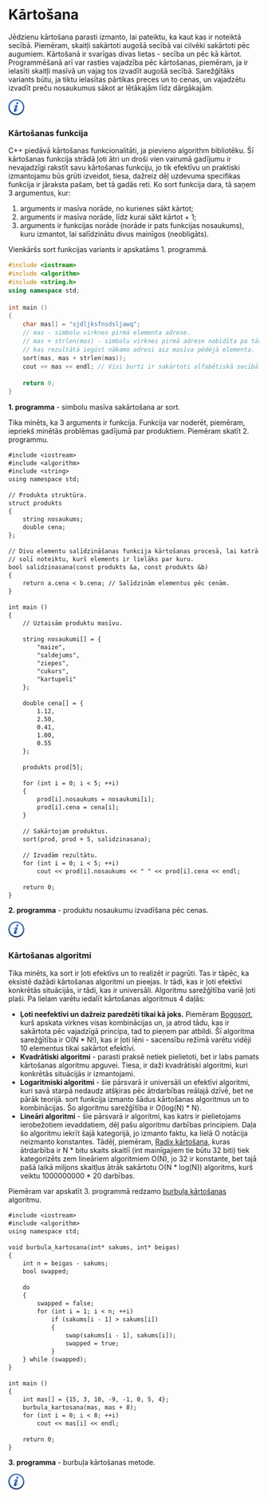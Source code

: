 # Kārtošana

Jēdzienu kārtošana parasti izmanto, lai pateiktu, ka kaut kas ir noteiktā secībā. Piemēram, skaitļi sakārtoti augošā secībā vai cilvēki sakārtoti pēc augumiem. Kārtošanā ir svarīgas divas lietas - secība un pēc kā kārtot. Programmēšanā arī var rasties vajadzība pēc kārtošanas, piemēram, ja ir ielasīti skaitļi masīvā un vajag tos izvadīt augošā secībā. Sarežģītāks variants būtu, ja tiktu ielasītas pārtikas preces un to cenas, un vajadzētu izvadīt preču nosaukumus sākot ar lētākajām līdz dārgākajām.

<a href="http://en.wikipedia.org/wiki/Sorting" target="_blank">![Vairāk informācija](/media/theory/information.png)</a>

### Kārtošanas funkcija

C++ piedāvā kārtošanas funkcionalitāti, ja pievieno algorithm bibliotēku. Šī kārtošanas funkcija strādā ļoti ātri un droši vien vairumā gadījumu ir nevajadzīgi rakstīt savu kārtošanas funkciju, jo tik efektīvu un praktiski izmantojamu būs grūti izveidot, tiesa, dažreiz dēļ uzdevuma specifikas funkcija ir jāraksta pašam, bet tā gadās reti. Ko sort funkcija dara, tā saņem 3 argumentus, kur:

1. arguments ir masīva norāde, no kurienes sākt kārtot;
1. arguments ir masīva norāde, līdz kurai sākt kārtot + 1;
1. arguments ir funkcijas norāde (norāde ir pats funkcijas nosaukums), kuru izmantot, lai salīdzinātu divus mainīgos (neobligāts).

Vienkāršs sort funkcijas variants ir apskatāms 1. programmā.

```cpp
#include <iostream>
#include <algorithm>
#include <string.h>
using namespace std;

int main ()
{
    char mas[] = "sjdljksfnsdsljawq";
    // mas - simbolu virknes pirmā elementa adrese.
    // mas + strlen(mas) - simbolu virknes pirmā adrese nobīdīta pa tās garumu,
    // kas rezultātā iegūst nākamo adresi aiz masīva pēdējā elementa.
    sort(mas, mas + strlen(mas));
    cout << mas << endl; // Visi burti ir sakārtoti alfabētiskā secībā.

    return 0;
}
```

**1. programma** - simbolu masīva sakārtošana ar sort.

Tika minēts, ka 3 arguments ir funkcija. Funkcija var noderēt, piemēram, iepriekš minētās problēmas gadījumā par produktiem. Piemēram skatīt 2. programmu.

```
#include <iostream>
#include <algorithm>
#include <string>
using namespace std;

// Produkta struktūra.
struct produkts
{
    string nosaukums;
    double cena;
};

// Divu elementu salīdzināšanas funkcija kārtošanas procesā, lai katrā
// solī noteiktu, kurš elements ir lielāks par kuru.
bool salidzinasana(const produkts &a, const produkts &b)
{
    return a.cena < b.cena; // Salīdzinām elementus pēc cenām.
}

int main ()
{
    // Uztaisām produktu masīvu.

    string nosaukumi[] = {
        "maize",
        "saldejums",
        "ziepes",
        "cukurs",
        "kartupeli"
    };

    double cena[] = {
        1.12,
        2.50,
        0.41,
        1.00,
        0.55
    };

    produkts prod[5];

    for (int i = 0; i < 5; ++i)
    {
        prod[i].nosaukums = nosaukumi[i];
        prod[i].cena = cena[i];
    }

    // Sakārtojam produktus.
    sort(prod, prod + 5, salidzinasana);

    // Izvadām rezultātu.
    for (int i = 0; i < 5; ++i)
        cout << prod[i].nosaukums << " " << prod[i].cena << endl;

    return 0;
}
```

**2. programma** - produktu nosaukumu izvadīšana pēc cenas.

<a href="http://www.cplusplus.com/reference/algorithm/sort/" target="_blank">![Vairāk informācija](/media/theory/information.png)</a>

### Kārtošanas algoritmi

Tika minēts, ka sort ir ļoti efektīvs un to realizēt ir pagrūti. Tas ir tāpēc, ka eksistē dažādi kārtošanas algoritmi un pieejas. Ir tādi, kas ir ļoti efektīvi konkrētās situācijās, ir tādi, kas ir universāli. Algoritmu sarežģītība variē ļoti plaši. Pa lielam varētu iedalīt kārtošanas algoritmus 4 daļās:

- **Ļoti neefektīvi un dažreiz paredzēti tikai kā joks.** Piemēram <a href="http://en.wikipedia.org/wiki/Bogosort" target="_blank">Bogosort</a>, kurš apskata virknes visas kombinācijas un, ja atrod tādu, kas ir sakārtota pēc vajadzīgā principa, tad to pieņem par atbildi. Šī algoritma sarežģītība ir O(N * N!), kas ir ļoti lēni - sacensību režīmā varētu vidēji 10 elementus tikai sakārtot efektīvi.
- **Kvadrātiski algoritmi** - parasti praksē netiek pielietoti, bet ir labs pamats kārtošanas algoritmu apguvei. Tiesa, ir daži kvadrātiski algoritmi, kuri konkrētās situācijās ir izmantojami.
- **Logaritmiski algoritmi** - šie pārsvarā ir universāli un efektīvi algoritmi, kuri savā starpā nedaudz atšķiras pēc ātrdarbības reālajā dzīvē, bet ne pārāk teorijā. sort funkcija izmanto šādus kārtošanas algoritmus un to kombinācijas. Šo algoritmu sarežģītība ir O(log(N) * N).
- **Lineāri algoritmi** - šie pārsvarā ir algoritmi, kas katrs ir pielietojams ierobežotiem ievaddatiem, dēļ pašu algoritmu darbības principiem. Daļa šo algoritmu iekrīt šajā kategorijā, jo izmanto faktu, ka lielā O notācija neizmanto konstantes. Tādēļ, piemēram, <a href="http://en.wikipedia.org/wiki/Radix_sort" target="_blank">Radix kārtošana</a>, kuras ātrdarbība ir N * bitu skaits skaitlī (int mainīgajiem tie būtu 32 biti) tiek kategorizēts zem lineāriem algoritmiem O(N), jo 32 ir konstante, bet tajā pašā laikā miljons skaitļus ātrāk sakārtotu O(N * log(N)) algoritms, kurš veiktu 1000000000 * 20 darbības.

Piemēram var apskatīt 3. programmā redzamo <a href="http://en.wikipedia.org/wiki/Bubble_sort" target="_blank">burbuļa kārtošanas</a> algoritmu.

```
#include <iostream>
#include <algorithm>
using namespace std;

void burbula_kartosana(int* sakums, int* beigas)
{
    int n = beigas - sakums;
    bool swapped;

    do
    {
        swapped = false;
        for (int i = 1; i < n; ++i)
            if (sakums[i - 1] > sakums[i])
            {
                swap(sakums[i - 1], sakums[i]);
                swapped = true;
            }
    } while (swapped);
}

int main ()
{
    int mas[] = {15, 3, 10, -9, -1, 0, 5, 4};
    burbula_kartosana(mas, mas + 8);
    for (int i = 0; i < 8; ++i)
        cout << mas[i] << endl;

    return 0;
}
```

**3. programma** - burbuļa kārtošanas metode.

<a href="http://en.wikipedia.org/wiki/Sorting_algorithm" target="_blank">![Vairāk informācija](/media/theory/information.png)</a>